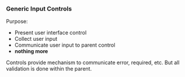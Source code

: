 ### Generic Input Controls

Purpose:

- Present user interface control
- Collect user input
- Communicate user input to parent control
- **nothing more**

Controls provide mechanism to communicate error, required, etc. But all validation is done within the parent.
